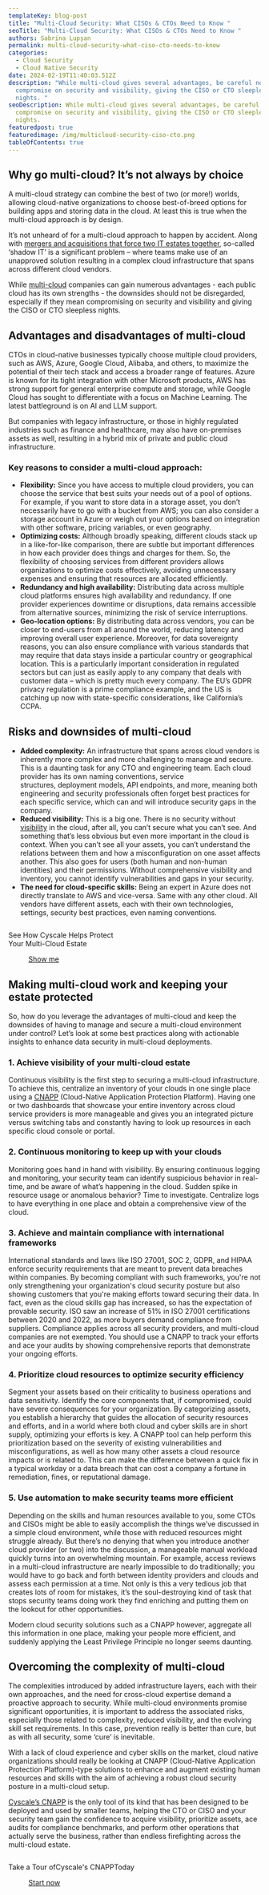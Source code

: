 ```yaml
---
templateKey: blog-post
title: "Multi-Cloud Security: What CISOs & CTOs Need to Know "
seoTitle: "Multi-Cloud Security: What CISOs & CTOs Need to Know "
authors: Sabrina Lupșan
permalink: multi-cloud-security-what-ciso-cto-needs-to-know
categories:
  - Cloud Security
  - Cloud Native Security
date: 2024-02-19T11:40:03.512Z
description: "While multi-cloud gives several advantages, be careful not to
  compromise on security and visibility, giving the CISO or CTO sleepless
  nights. "
seoDescription: While multi-cloud gives several advantages, be careful not to
  compromise on security and visibility, giving the CISO or CTO sleepless
  nights.
featuredpost: true
featuredimage: /img/multicloud-security-ciso-cto.png
tableOfContents: true
---
```

## Why go multi-cloud? It’s not always by choice 

A multi-cloud strategy can combine the best of two (or more!) worlds, allowing cloud-native organizations to choose best-of-breed options for building apps and storing data in the cloud. At least this is true when the multi-cloud approach is by design.  

It’s not unheard of for a multi-cloud approach to happen by accident. Along with [mergers and acquisitions that force two IT estates together](https://cyscale.com/blog/cloud-security-assessment-vital-part-mergers-acquisitions/), so-called ‘shadow IT’ is a significant problem – where teams make use of an unapproved solution resulting in a complex cloud infrastructure that spans across different cloud vendors.  

While [multi-cloud](https://cyscale.com/blog/cloud-native-tools-multi-cloud/) companies can gain numerous advantages - each public cloud has its own strengths - the downsides should not be disregarded, especially if they mean compromising on security and visibility and giving the CISO or CTO sleepless nights. 

## Advantages and disadvantages of multi-cloud 

CTOs in cloud-native businesses typically choose multiple cloud providers, such as AWS, Azure, Google Cloud, Alibaba, and others, to maximize the potential of their tech stack and access a broader range of features. Azure is known for its tight integration with other Microsoft products, AWS has strong support for general enterprise compute and storage, while Google Cloud has sought to differentiate with a focus on Machine Learning. The latest battleground is on AI and LLM support.  

But companies with legacy infrastructure, or those in highly regulated industries such as finance and healthcare, may also have on-premises assets as well, resulting in a hybrid mix of private and public cloud infrastructure. 

### Key reasons to consider a multi-cloud approach: 

* **Flexibility:** Since you have access to multiple cloud providers, you can choose the service that best suits your needs out of a pool of options. For example, if you want to store data in a storage asset, you don’t necessarily have to go with a bucket from AWS; you can also consider a storage account in Azure or weigh out your options based on integration with other software, pricing variables, or even geography.  
* **Optimizing costs:** Although broadly speaking, different clouds stack up in a like-for-like comparison, there are subtle but important differences in how each provider does things and charges for them. So, the flexibility of choosing services from different providers allows organizations to optimize costs effectively, avoiding unnecessary expenses and ensuring that resources are allocated efficiently. 
* **Redundancy and high availability:** Distributing data across multiple cloud platforms ensures high availability and redundancy. If one provider experiences downtime or disruptions, data remains accessible from alternative sources, minimizing the risk of service interruptions. 
* **Geo-location options:** By distributing data across vendors, you can be closer to end-users from all around the world, reducing latency and improving overall user experience. Moreover, for data sovereignty reasons, you can also ensure compliance with various standards that may require that data stays inside a particular country or geographical location. This is a particularly important consideration in regulated sectors but can just as easily apply to any company that deals with customer data – which is pretty much every company. The EU’s GDPR privacy regulation is a prime compliance example, and the US is catching up now with state-specific considerations, like California’s CCPA.  

## Risks and downsides of multi-cloud 

* **Added complexity:** An infrastructure that spans across cloud vendors is inherently more complex and more challenging to manage and secure. This is a daunting task for any CTO and engineering team. Each cloud provider has its own naming conventions, service structures, deployment models, API endpoints, and more, meaning both engineering and security professionals often forget best practices for each specific service, which can and will introduce security gaps in the company. 
* **Reduced visibility:** This is a big one. There is no security without [visibility](https://cyscale.com/blog/provide-visibility-in-cloud-okta-integration/) in the cloud, after all, you can’t secure what you can’t see. And something that’s less obvious but even more important in the cloud is context. When you can’t see all your assets, you can’t understand the relations between them and how a misconfiguration on one asset affects another. This also goes for users (both human and non-human identities) and their permissions. Without comprehensive visibility and inventory, you cannot identify vulnerabilities and gaps in your security.  
* **The need for cloud-specific skills:** Being an expert in Azure does not directly translate to AWS and vice-versa. Same with any other cloud. All vendors have different assets, each with their own technologies, settings, security best practices, even naming conventions.  


<div class='mt-16 rounded-tl-2xl rounded-b-2xl grid grid-cols-12 gap-4 bg-zircon py-8 px-4 lg:py-4' style='borderTopRightRadius: 3rem'>
    <div class='col-span-12 lg:col-span-2'>
        <div class='flex justify-center'>
            <img src='/img/cloud-icon-widget.svg' alt='' id='img-text-button' />
        </div>
    </div>
    <div class='col-span-12 lg:col-span-6 flex items-center justify-center'>
         <p class='font-montserrat font-bold' id="paragraph-text-button">
             See How Cyscale Helps Protect<br class="hidden lg:block"/> Your <span id="font-gradient">Multi-Cloud Estate</span>
        </p>
    </div>
    <div class='col-span-12 lg:col-span-4 flex justify-center items-center'>
        <a class='mx-auto bg-gradient-to-r from-[#0F26AA] to-[#FF4A56] hover:from-[#FF4A56] hover:to-[#0F26AA] block font-medium rounded uppercase text-center no-underline hover:no-underline max-w-sm lg:inline-block font-hind' href='/full-platform-tour/'>
            <span style='padding: 0.625rem 2.5rem' class='text-white block'>
                Show me
            </span>
        </a>
    </div>
</div>

## Making multi-cloud work and keeping your estate protected 

So, how do you leverage the advantages of multi-cloud and keep the downsides of having to manage and secure a multi-cloud environment under control? Let’s look at some best practices along with actionable insights to enhance data security in multi-cloud deployments. 

### 1. Achieve visibility of your multi-cloud estate 

Continuous visibility is the first step to securing a multi-cloud infrastructure. To achieve this, centralize an inventory of your clouds in one single place using a [CNAPP](https://cyscale.com/products/cnapp/) (Cloud-Native Application Protection Platform). Having one or two dashboards that showcase your entire inventory across cloud service providers is more manageable and gives you an integrated picture versus switching tabs and constantly having to look up resources in each specific cloud console or portal.  

### 2. Continuous monitoring to keep up with your clouds 

Monitoring goes hand in hand with visibility. By ensuring continuous logging and monitoring, your security team can identify suspicious behavior in real-time, and be aware of what’s happening in the cloud. Sudden spike in resource usage or anomalous behavior? Time to investigate. Centralize logs to have everything in one place and obtain a comprehensive view of the cloud. 

### 3. Achieve and maintain compliance with international frameworks 

International standards and laws like ISO 27001, SOC 2, GDPR, and HIPAA enforce security requirements that are meant to prevent data breaches within companies. By becoming compliant with such frameworks, you're not only strengthening your organization's cloud security posture but also showing customers that you're making efforts toward securing their data. In fact, even as the cloud skills gap has increased, so has the expectation of provable security. ISO saw an increase of 51% in ISO 27001 certifications between 2020 and 2022, as more buyers demand compliance from suppliers. Compliance applies across all security providers, and multi-cloud companies are not exempted. You should use a CNAPP to track your efforts and ace your audits by showing comprehensive reports that demonstrate your ongoing efforts. 

### 4. Prioritize cloud resources to optimize security efficiency  

Segment your assets based on their criticality to business operations and data sensitivity. Identify the core components that, if compromised, could have severe consequences for your organization. By categorizing assets, you establish a hierarchy that guides the allocation of security resources and efforts, and in a world where both cloud and cyber skills are in short supply, optimizing your efforts is key. A CNAPP tool can help perform this prioritization based on the severity of existing vulnerabilities and misconfigurations, as well as how many other assets a cloud resource impacts or is related to. This can make the difference between a quick fix in a typical workday or a data breach that can cost a company a fortune in remediation, fines, or reputational damage.  

### 5. Use automation to make security teams more efficient 

Depending on the skills and human resources available to you, some CTOs and CISOs might be able to easily accomplish the things we’ve discussed in a simple cloud environment, while those with reduced resources might struggle already. But there’s no denying that when you introduce another cloud provider (or two) into the discussion, a manageable manual workload quickly turns into an overwhelming mountain. For example, access reviews in a multi-cloud infrastructure are nearly impossible to do traditionally; you would have to go back and forth between identity providers and clouds and assess each permission at a time. Not only is this a very tedious job that creates lots of room for mistakes, it’s the soul-destroying kind of task that stops security teams doing work they find enriching and putting them on the lookout for other opportunities.  

Modern cloud security solutions such as a CNAPP however, aggregate all this information in one place, making your people more efficient, and suddenly applying the Least Privilege Principle no longer seems daunting.  

## Overcoming the complexity of multi-cloud  

The complexities introduced by added infrastructure layers, each with their own approaches, and the need for cross-cloud expertise demand a proactive approach to security. While multi-cloud environments promise significant opportunities, it is important to address the associated risks, especially those related to complexity, reduced visibility, and the evolving skill set requirements. In this case, prevention really is better than cure, but as with all security, some ‘cure’ is inevitable.  

With a lack of cloud experience and cyber skills on the market, cloud native organizations should really be looking at CNAPP (Cloud-Native Application Protection Platform)-type solutions to enhance and augment existing human resources and skills with the aim of achieving a robust cloud security posture in a multi-cloud setup. 

[Cyscale’s CNAPP](https://cyscale.com/full-platform-tour/) is the only tool of its kind that has been designed to be deployed and used by smaller teams, helping the CTO or CISO and your security team gain the confidence to acquire visibility, prioritize assets, ace audits for compliance benchmarks, and perform other operations that actually serve the business, rather than endless firefighting across the multi-cloud estate.  


<div class='mt-16 rounded-tl-2xl rounded-b-2xl grid grid-cols-12 gap-4 bg-zircon py-8 px-4 lg:py-4' style='borderTopRightRadius: 3rem'>
    <div class='col-span-12 lg:col-span-2'>
        <div class='flex justify-center'>
            <img src='/img/cloud-icon-widget.svg' alt='' id='img-text-button' />
        </div>
    </div>
    <div class='col-span-12 lg:col-span-6 flex items-center justify-center'>
         <p class='font-montserrat font-bold' id="paragraph-text-button">
             Take a Tour of<span id="font-gradient">Cyscale's CNAPP</span>Today
        </p>
    </div>
    <div class='col-span-12 lg:col-span-4 flex justify-center items-center'>
        <a class='mx-auto bg-gradient-to-r from-[#0F26AA] to-[#FF4A56] hover:from-[#FF4A56] hover:to-[#0F26AA] block font-medium rounded uppercase text-center no-underline hover:no-underline max-w-sm lg:inline-block font-hind' href='/full-platform-tour/'>
            <span style='padding: 0.625rem 2.5rem' class='text-white block'>
                Start now
            </span>
        </a>
    </div>
</div>